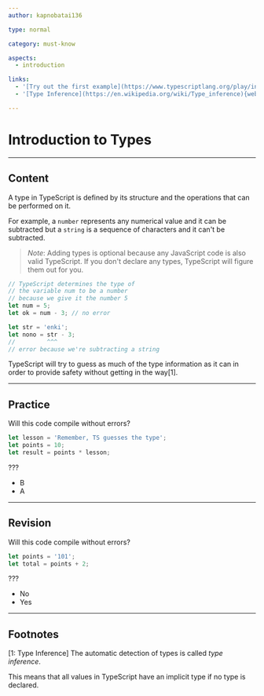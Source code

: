 ```yaml
---
author: kapnobatai136

type: normal

category: must-know

aspects:
  - introduction

links:
  - '[Try out the first example](https://www.typescriptlang.org/play/index.html?ssl=1&ssc=1&pln=6&pc=1#code/PTAEBUE8AcFMGUDGAnAltALqAJrDtkBbVAO1gGdQMALWKmOgewDMAoEK20ANwEM1eAIwA2dEgFdCVRqEF1eoCYTnJ2YOYl7jydAO50A5qm51UWGmMkrQAVlaisS0AF5bAbnt5QjANYvFkqAAtKAAzG6gHCQyBMiMqp5Y5BjI-gDksCQ+qGkeDoqM0f7JqSHhaqCVVVUAenUVsfGysJraerBpyHTk4oIpvIgYpAagCiXDQA){website}'
  - '[Type Inference](https://en.wikipedia.org/wiki/Type_inference){website}'

---
```


# Introduction to Types

---
## Content

A type in TypeScript is defined by its structure and the operations that can be performed on it.

For example, a `number` represents any numerical value and it can be subtracted but a `string` is a sequence of characters and it can't be subtracted.

> *Note*: Adding types is optional because any JavaScript code is also valid TypeScript. If you don't declare any types, TypeScript will figure them out for you.

```ts
// TypeScript determines the type of
// the variable num to be a number
// because we give it the number 5
let num = 5;
let ok = num - 3; // no error

let str = 'enki';
let nono = str - 3;
//         ^^^
// error because we're subtracting a string
```

TypeScript will try to guess as much of the type information as it can in order to provide safety without getting in the way[1].

---
## Practice

Will this code compile without errors?

```ts
let lesson = 'Remember, TS guesses the type';
let points = 10;
let result = points * lesson;
```

???

* B
* A

---
## Revision

Will this code compile without errors?

```ts
let points = '101';
let total = points + 2;
```

???

* No
* Yes


---
## Footnotes
[1: Type Inference]
The automatic detection of types is called *type inference*.

This means that all values in TypeScript have an implicit type if no type is declared.

